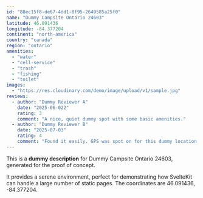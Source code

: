 ```yaml
---
id: "88ec15f8-de67-4dd1-8f95-2649585a25f0"
name: "Dummy Campsite Ontario 24603"
latitude: 46.091436
longitude: -84.377204
continent: "north-america"
country: "canada"
region: "ontario"
amenities:
  - "water"
  - "cell-service"
  - "trash"
  - "fishing"
  - "toilet"
images:
  - "https://res.cloudinary.com/demo/image/upload/v1/sample.jpg"
reviews:
  - author: "Dummy Reviewer A"
    date: "2025-06-022"
    rating: 3
    comment: "A nice, quiet dummy spot with some basic amenities."
  - author: "Dummy Reviewer B"
    date: "2025-07-03"
    rating: 4
    comment: "Found it easily. GPS was spot on for this dummy location."
---
```


This is a **dummy description** for Dummy Campsite Ontario 24603, generated for the proof of concept.

It provides a serene environment, perfect for demonstrating how SvelteKit can handle a large number of static pages. The coordinates are 46.091436, -84.377204.

